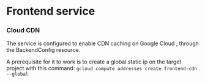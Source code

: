 # Frontend service

### Cloud CDN
The service is configured to enable CDN caching on Google Cloud , through the BackendConfig resource.

A prerequisite for it to work is to create a global static ip on the target project with this command:
`gcloud compute addresses create frontend-cdn --global`